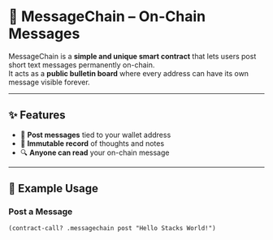 # 📨 MessageChain – On-Chain Messages

MessageChain is a **simple and unique smart contract** that lets users post short text messages permanently on-chain.  
It acts as a **public bulletin board** where every address can have its own message visible forever.  

---

## ✨ Features
- 📨 **Post messages** tied to your wallet address  
- 📜 **Immutable record** of thoughts and notes  
- 🔍 **Anyone can read** your on-chain message  

---

## 🚀 Example Usage

### Post a Message
```clarity
(contract-call? .messagechain post "Hello Stacks World!")

